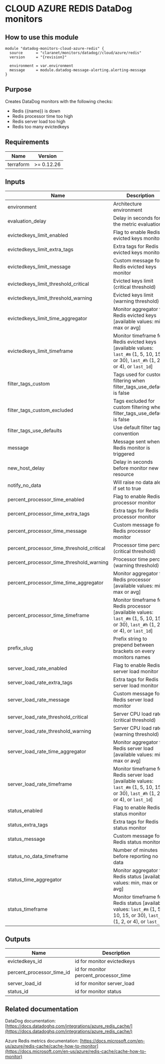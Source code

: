 # CLOUD AZURE REDIS DataDog monitors

## How to use this module

```hcl
module "datadog-monitors-cloud-azure-redis" {
  source      = "claranet/monitors/datadog//cloud/azure/redis"
  version     = "{revision}"

  environment = var.environment
  message     = module.datadog-message-alerting.alerting-message
}

```

## Purpose

Creates DataDog monitors with the following checks:

- Redis {{name}} is down
- Redis processor time too high
- Redis server load too high
- Redis too many evictedkeys

## Requirements

| Name | Version |
|------|---------|
| terraform | >= 0.12.26 |

## Inputs

| Name | Description | Type | Default | Required |
|------|-------------|------|---------|:--------:|
| environment | Architecture environment | `string` | n/a | yes |
| evaluation\_delay | Delay in seconds for the metric evaluation | `number` | `900` | no |
| evictedkeys\_limit\_enabled | Flag to enable Redis evicted keys monitor | `string` | `"true"` | no |
| evictedkeys\_limit\_extra\_tags | Extra tags for Redis evicted keys monitor | `list(string)` | `[]` | no |
| evictedkeys\_limit\_message | Custom message for Redis evicted keys monitor | `string` | `""` | no |
| evictedkeys\_limit\_threshold\_critical | Evicted keys limit (critical threshold) | `number` | `100` | no |
| evictedkeys\_limit\_threshold\_warning | Evicted keys limit (warning threshold) | `number` | `0` | no |
| evictedkeys\_limit\_time\_aggregator | Monitor aggregator for Redis evicted keys [available values: min, max or avg] | `string` | `"avg"` | no |
| evictedkeys\_limit\_timeframe | Monitor timeframe for Redis evicted keys [available values: `last_#m` (1, 5, 10, 15, or 30), `last_#h` (1, 2, or 4), or `last_1d`] | `string` | `"last_5m"` | no |
| filter\_tags\_custom | Tags used for custom filtering when filter\_tags\_use\_defaults is false | `string` | `"*"` | no |
| filter\_tags\_custom\_excluded | Tags excluded for custom filtering when filter\_tags\_use\_defaults is false | `string` | `""` | no |
| filter\_tags\_use\_defaults | Use default filter tags convention | `string` | `"true"` | no |
| message | Message sent when a Redis monitor is triggered | `any` | n/a | yes |
| new\_host\_delay | Delay in seconds before monitor new resource | `number` | `300` | no |
| notify\_no\_data | Will raise no data alert if set to true | `bool` | `true` | no |
| percent\_processor\_time\_enabled | Flag to enable Redis processor monitor | `string` | `"true"` | no |
| percent\_processor\_time\_extra\_tags | Extra tags for Redis processor monitor | `list(string)` | `[]` | no |
| percent\_processor\_time\_message | Custom message for Redis processor monitor | `string` | `""` | no |
| percent\_processor\_time\_threshold\_critical | Processor time percent (critical threshold) | `number` | `80` | no |
| percent\_processor\_time\_threshold\_warning | Processor time percent (warning threshold) | `number` | `60` | no |
| percent\_processor\_time\_time\_aggregator | Monitor aggregator for Redis processor [available values: min, max or avg] | `string` | `"min"` | no |
| percent\_processor\_time\_timeframe | Monitor timeframe for Redis processor [available values: `last_#m` (1, 5, 10, 15, or 30), `last_#h` (1, 2, or 4), or `last_1d`] | `string` | `"last_5m"` | no |
| prefix\_slug | Prefix string to prepend between brackets on every monitors names | `string` | `""` | no |
| server\_load\_rate\_enabled | Flag to enable Redis server load monitor | `string` | `"true"` | no |
| server\_load\_rate\_extra\_tags | Extra tags for Redis server load monitor | `list(string)` | `[]` | no |
| server\_load\_rate\_message | Custom message for Redis server load monitor | `string` | `""` | no |
| server\_load\_rate\_threshold\_critical | Server CPU load rate (critical threshold) | `number` | `90` | no |
| server\_load\_rate\_threshold\_warning | Server CPU load rate (warning threshold) | `number` | `70` | no |
| server\_load\_rate\_time\_aggregator | Monitor aggregator for Redis server load [available values: min, max or avg] | `string` | `"min"` | no |
| server\_load\_rate\_timeframe | Monitor timeframe for Redis server load [available values: `last_#m` (1, 5, 10, 15, or 30), `last_#h` (1, 2, or 4), or `last_1d`] | `string` | `"last_5m"` | no |
| status\_enabled | Flag to enable Redis status monitor | `string` | `"true"` | no |
| status\_extra\_tags | Extra tags for Redis status monitor | `list(string)` | `[]` | no |
| status\_message | Custom message for Redis status monitor | `string` | `""` | no |
| status\_no\_data\_timeframe | Number of minutes before reporting no data | `string` | `10` | no |
| status\_time\_aggregator | Monitor aggregator for Redis status [available values: min, max or avg] | `string` | `"max"` | no |
| status\_timeframe | Monitor timeframe for Redis status [available values: `last_#m` (1, 5, 10, 15, or 30), `last_#h` (1, 2, or 4), or `last_1d`] | `string` | `"last_5m"` | no |

## Outputs

| Name | Description |
|------|-------------|
| evictedkeys\_id | id for monitor evictedkeys |
| percent\_processor\_time\_id | id for monitor percent\_processor\_time |
| server\_load\_id | id for monitor server\_load |
| status\_id | id for monitor status |

## Related documentation

DataDog documentation: [https://docs.datadoghq.com/integrations/azure_redis_cache/](https://docs.datadoghq.com/integrations/azure_redis_cache/)

Azure Redis metrics documentation: [https://docs.microsoft.com/en-us/azure/redis-cache/cache-how-to-monitor](https://docs.microsoft.com/en-us/azure/redis-cache/cache-how-to-monitor)
